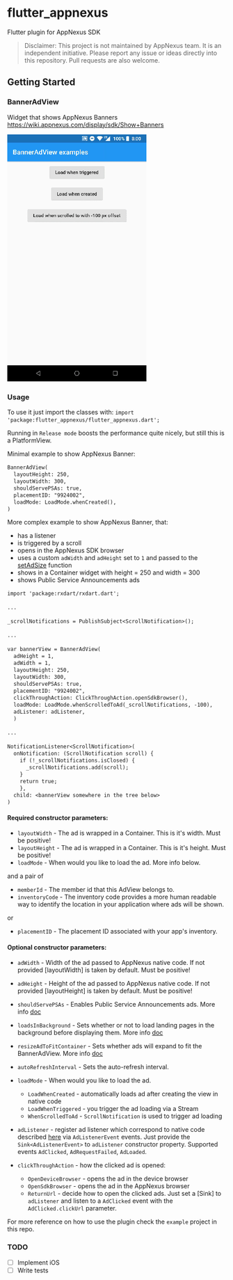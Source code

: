 # flutter_appnexus

Flutter plugin for AppNexus SDK

> Disclaimer: This project is not maintained by AppNexus team. It is an independent initiative. Please report any issue or ideas directly into this repository. Pull requests are also welcome.

## Getting Started

### BannerAdView
Widget that shows AppNexus Banners https://wiki.appnexus.com/display/sdk/Show+Banners

![scroll trigger](demo/scroll_trigger.gif)

### Usage

To use it just import the classes with:
`import 'package:flutter_appnexus/flutter_appnexus.dart';`

Running in `Release mode` boosts the performance quite nicely, but still
this is a PlatformView.

Minimal example to show AppNexus Banner:
```
BannerAdView(
  layoutHeight: 250,
  layoutWidth: 300,
  shouldServePSAs: true,
  placementID: "9924002",
  loadMode: LoadMode.whenCreated(),
)
```

More complex example to show AppNexus Banner, that:
- has a listener
- is triggered by a scroll
- opens in the AppNexus SDK browser
- uses a custom `adWidth` and `adHeight` set to `1` and passed to the
  [setAdSize](https://wiki.appnexus.com/display/ST/BannerAdView#setAdSize-int-int-) function
- shows in a Container widget with height = 250 and width = 300
- shows Public Service Announcements ads
```
import 'package:rxdart/rxdart.dart';

...

_scrollNotifications = PublishSubject<ScrollNotification>();

...

var bannerView = BannerAdView(
  adHeight = 1,
  adWidth = 1,
  layoutHeight: 250,
  layoutWidth: 300,
  shouldServePSAs: true,
  placementID: "9924002",
  clickThroughAction: ClickThroughAction.openSdkBrowser(),
  loadMode: LoadMode.whenScrolledToAd(_scrollNotifications, -100),
  adListener: adListener,
  )

...

NotificationListener<ScrollNotification>(
  onNotification: (ScrollNotification scroll) {
    if (!_scrollNotifications.isClosed) {
      _scrollNotifications.add(scroll);
    }
    return true;
    },
  child: <bannerView somewhere in the tree below>
)
```

#### Required constructor parameters:
* `layoutWidth` - The ad is wrapped in a Container. This is it's width. Must be positive!
* `layoutHeight` - The ad is wrapped in a Container. This is it's height. Must be positive!
* `loadMode` - When would you like to load the ad. More info below.

and a pair of
* `memberId` - The member id that this AdView belongs to.
* `inventoryCode` - The inventory code provides a more human readable way to identify the location in your application where ads will be shown.

or
* `placementID` - The placement ID associated with your app's inventory.

#### Optional constructor parameters:
* `adWidth` - Width of the ad passed to AppNexus native code. If not provided [layoutWidth] is taken by default. Must be positive!
* `adHeight` - Height of the ad passed to AppNexus native code. If not provided [layoutHeight] is taken by default. Must be positive!
* `shouldServePSAs` - Enables Public Service Announcements ads. More info [doc](https://wiki.appnexus.com/display/sdk/Toggle+PSAs)
* `loadsInBackground` - Sets whether or not to load landing pages in the background before displaying them. More info [doc](https://wiki.appnexus.com/display/ST/AdView#setLoadsInBackground-boolean-)
* `resizeAdToFitContainer` - Sets whether ads will expand to fit the BannerAdView. More info [doc](https://wiki.appnexus.com/display/ST/BannerAdView#setResizeAdToFitContainer-boolean-)
* `autoRefreshInterval` - Sets the auto-refresh interval.
* `loadMode` - When would you like to load the ad.
  * `LoadWhenCreated` - automatically loads ad after creating the view in native code
  * `LoadWhenTriggered` - you trigger the ad loading via a Stream
  * `WhenScrolledToAd` - `ScrollNotification` is used to trigger ad loading

* `adListener` - register ad listener which correspond to native code described [here](https://wiki.appnexus.com/display/sdk/Receive+Ad+View+Status+Events) via `AdListenerEvent` events. Just provide the `Sink<AdListenerEvent>` to `adListener` constructor property. Supported events `AdClicked`, `AdRequestFailed`, `AdLoaded`.

* `clickThroughAction` - how the clicked ad is opened:
  * `OpenDeviceBrowser` - opens the ad in the device browser
  * `OpenSdkBrowser` - opens the ad in the AppNexus browser
  * `ReturnUrl`  - decide how to open the clicked ads. Just set a [Sink<AdListenerEvent>] to `adListener` and listen to a `AdClicked` event with
the `AdClicked.clickUrl` parameter.

For more reference on how to use the plugin check the `example` project in this repo.

### TODO
- [ ] Implement iOS
- [ ] Write tests
